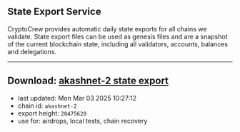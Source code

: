 ## State Export Service
CryptoCrew provides automatic daily state exports for all chains we validate. State export files can be used as genesis files and are a snapshot of the current blockchain state, including all validators, accounts, balances and delegations.

---
**Download: [akashnet-2 state export](https://dl-eu2.ccvalidators.com/SERVICE/akash/akashnet-2_export_20475620.json)**
---

- last updated: Mon Mar 03 2025 10:27:12
- chain id: `akashnet-2`
- export height: `20475620`
- use for: airdrops, local tests, chain recovery
